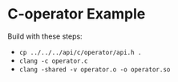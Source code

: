 # C-operator Example

Build with these steps:

- `cp ../../../api/c/operator/api.h .`
- `clang -c operator.c`
- `clang -shared -v operator.o -o operator.so`
